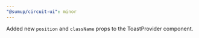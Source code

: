 ```yaml
---
"@sumup/circuit-ui": minor
---
```


Added new `position` and `className` props to the ToastProvider component.
